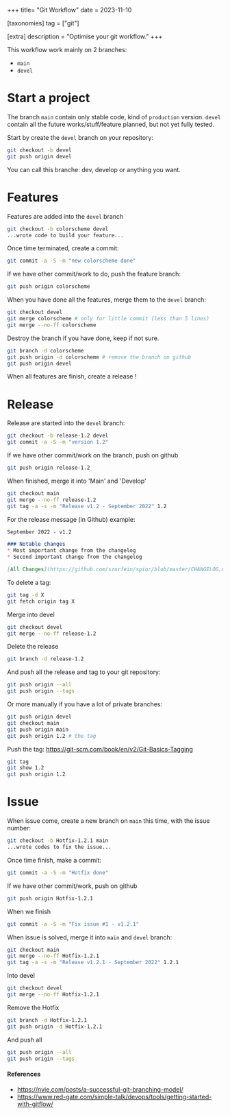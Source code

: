 +++
title= "Git Workflow"
date = 2023-11-10

[taxonomies]
tag = ["git"]

[extra]
description = "Optimise your git workflow."
+++

This workflow work mainly on 2 branches:
+ `main`
+ `devel`

# Start a project

The branch `main` contain only stable code, kind of `production` version.
`devel` contain all the future works/stuff/feature planned, but not yet fully tested.

Start by create the `devel` branch on your repository:

```sh
git checkout -b devel
git push origin devel
```

You can call this branche: dev, develop or anything you want.

# Features

Features are added into the `devel` branch

```sh
git checkout -b colorscheme devel
...wrote code to build your feature...
```

Once time terminated, create a commit:

```sh
git commit -a -S -m "new colorscheme done"
```

If we have other commit/work to do, push the feature branch:

```sh
git push origin colorscheme
```
When you have done all the features, merge them to the `devel` branch:

```sh
git checkout devel
git merge colorscheme # only for little commit (less than 5 lines)
git merge --no-ff colorscheme
```
Destroy the branch if you have done, keep if not sure.

```sh
git branch -d colorscheme
git push origin -d colorscheme # remove the branch on github
git push origin devel
```
When all features are finish, create a release !

# Release

Release are started into the `devel` branch:

```sh
git checkout -b release-1.2 devel
git commit -a -S -m "version 1.2"
```
If we have other commit/work on the branch, push on github

```sh
git push origin release-1.2
```
When finished, merge it into 'Main' and 'Develop'

```sh
git checkout main
git merge --no-ff release-1.2
git tag -a -s -m "Release v1.2 - September 2022" 1.2
```
For the release message (in Github) example:

```markdown
September 2022 - v1.2

### Notable changes
* Most important change from the changelog
* Second important change from the changelog

[All Changes](https://github.com/szorfein/spior/blob/master/CHANGELOG.md)
```

To delete a tag:

```sh
git tag -d X
git fetch origin tag X
```
Merge into devel

```sh
git checkout devel
git merge --no-ff release-1.2
```
Delete the release

```sh
git branch -d release-1.2
```
And push all the release and tag to your git repository:

```sh
git push origin --all
git push origin --tags
```
Or more manually if you have a lot of private branches:

```sh
git push origin devel
git checkout main
git push origin main
git push origin 1.2 # the tag
```
Push the tag: https://git-scm.com/book/en/v2/Git-Basics-Tagging

```sh
git tag
git show 1.2
git push origin 1.2
```
# Issue

When issue come, create a new branch on `main` this time, with the issue number:

```sh
git checkout -b Hotfix-1.2.1 main
...wrote codes to fix the issue...
```
Once time finish, make a commit:

```sh
git commit -a -S -m "Hotfix done"
```
If we have other commit/work, push on github

```sh
git push origin Hotfix-1.2.1
```
When we finish

```sh
git commit -a -S -m "Fix issue #1 - v1.2.1"
```
When issue is solved, merge it into `main` and `devel` branch:

```sh
git checkout main
git merge --no-ff Hotfix-1.2.1
git tag -a -s -m "Release v1.2.1 - September 2022" 1.2.1
```
Into devel

```sh
git checkout devel
git merge --no-ff Hotfix-1.2.1
```
Remove the Hotfix

```sh
git branch -d Hotfix-1.2.1
git push origin -d Hotfix-1.2.1
```
And push all

```sh
git push origin --all
git push origin --tags
```
#### References
+ https://nvie.com/posts/a-successful-git-branching-model/
+ https://www.red-gate.com/simple-talk/devops/tools/getting-started-with-gitflow/
